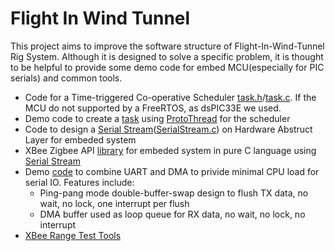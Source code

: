 
Flight In Wind Tunnel
======================

This project aims to improve the software structure of Flight-In-Wind-Tunnel Rig System. Although it is designed to solve a specific problem, it is thought to be helpful to provide some demo code for embed MCU(especially for PIC serials) and common tools.
* Code for a Time-triggered Co-operative Scheduler [task.h](http://github.com/matthewzhenggong/fiwt/blob/master/FlightInWindTunnel.X/task.h)/[task.c](http://github.com/matthewzhenggong/fiwt/blob/master/FlightInWindTunnel.X/task.c). If the MCU do not supported by a FreeRTOS, as dsPIC33E we used.
* Demo code to create a [task](http://github.com/matthewzhenggong/fiwt/blob/master/FlightInWindTunnel.X/echoTask.c) using [ProtoThread](http://dunkels.com/adam/pt/) for the scheduler
* Code to design a [Serial Stream](http://github.com/matthewzhenggong/fiwt/blob/master/FlightInWindTunnel.X/SerialStream.h)([SerialStream.c](http://github.com/matthewzhenggong/fiwt/blob/master/FlightInWindTunnel.X/SerialStream.c)) on Hardware Abstruct Layer for embeded system
* XBee Zigbee API [library](http://github.com/matthewzhenggong/fiwt/blob/master/FlightInWindTunnel.X/XBeeZBS2.h) for embeded system in pure C language using [Serial Stream](http://github.com/matthewzhenggong/fiwt/blob/master/FlightInWindTunnel.X/SerialStream.h)
* Demo [code](http://github.com/matthewzhenggong/fiwt/blob/master/FlightInWindTunnel.X/UART1.c) to combine UART and DMA to privide minimal CPU load for serial IO. Features include:
    - Ping-pang mode double-buffer-swap design to flush TX data, no wait, no lock, one interrupt per flush
    - DMA buffer used as loop queue for RX data, no wait, no lock, no interrupt
* [XBee Range Test Tools](http://github.com/matthewzhenggong/fiwt/blob/master/XbeeZBS2Test/README.md)

